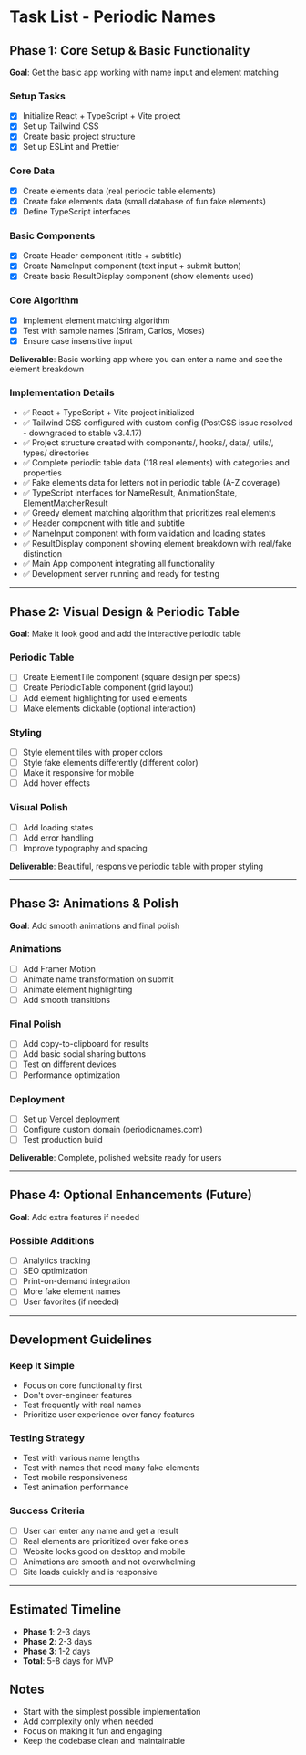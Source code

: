 # Task List - Periodic Names

## Phase 1: Core Setup & Basic Functionality
**Goal**: Get the basic app working with name input and element matching

### Setup Tasks
- [x] Initialize React + TypeScript + Vite project
- [x] Set up Tailwind CSS
- [x] Create basic project structure
- [x] Set up ESLint and Prettier

### Core Data
- [x] Create elements data (real periodic table elements)
- [x] Create fake elements data (small database of fun fake elements)
- [x] Define TypeScript interfaces

### Basic Components
- [x] Create Header component (title + subtitle)
- [x] Create NameInput component (text input + submit button)
- [x] Create basic ResultDisplay component (show elements used)

### Core Algorithm
- [x] Implement element matching algorithm
- [x] Test with sample names (Sriram, Carlos, Moses)
- [x] Ensure case insensitive input

**Deliverable**: Basic working app where you can enter a name and see the element breakdown

### Implementation Details
- ✅ React + TypeScript + Vite project initialized
- ✅ Tailwind CSS configured with custom config (PostCSS issue resolved - downgraded to stable v3.4.17)
- ✅ Project structure created with components/, hooks/, data/, utils/, types/ directories
- ✅ Complete periodic table data (118 real elements) with categories and properties
- ✅ Fake elements data for letters not in periodic table (A-Z coverage)
- ✅ TypeScript interfaces for NameResult, AnimationState, ElementMatcherResult
- ✅ Greedy element matching algorithm that prioritizes real elements
- ✅ Header component with title and subtitle
- ✅ NameInput component with form validation and loading states
- ✅ ResultDisplay component showing element breakdown with real/fake distinction
- ✅ Main App component integrating all functionality
- ✅ Development server running and ready for testing

---

## Phase 2: Visual Design & Periodic Table
**Goal**: Make it look good and add the interactive periodic table

### Periodic Table
- [ ] Create ElementTile component (square design per specs)
- [ ] Create PeriodicTable component (grid layout)
- [ ] Add element highlighting for used elements
- [ ] Make elements clickable (optional interaction)

### Styling
- [ ] Style element tiles with proper colors
- [ ] Style fake elements differently (different color)
- [ ] Make it responsive for mobile
- [ ] Add hover effects

### Visual Polish
- [ ] Add loading states
- [ ] Add error handling
- [ ] Improve typography and spacing

**Deliverable**: Beautiful, responsive periodic table with proper styling

---

## Phase 3: Animations & Polish
**Goal**: Add smooth animations and final polish

### Animations
- [ ] Add Framer Motion
- [ ] Animate name transformation on submit
- [ ] Animate element highlighting
- [ ] Add smooth transitions

### Final Polish
- [ ] Add copy-to-clipboard for results
- [ ] Add basic social sharing buttons
- [ ] Test on different devices
- [ ] Performance optimization

### Deployment
- [ ] Set up Vercel deployment
- [ ] Configure custom domain (periodicnames.com)
- [ ] Test production build

**Deliverable**: Complete, polished website ready for users

---

## Phase 4: Optional Enhancements (Future)
**Goal**: Add extra features if needed

### Possible Additions
- [ ] Analytics tracking
- [ ] SEO optimization
- [ ] Print-on-demand integration
- [ ] More fake element names
- [ ] User favorites (if needed)

---

## Development Guidelines

### Keep It Simple
- Focus on core functionality first
- Don't over-engineer features
- Test frequently with real names
- Prioritize user experience over fancy features

### Testing Strategy
- Test with various name lengths
- Test with names that need many fake elements
- Test mobile responsiveness
- Test animation performance

### Success Criteria
- [ ] User can enter any name and get a result
- [ ] Real elements are prioritized over fake ones
- [ ] Website looks good on desktop and mobile
- [ ] Animations are smooth and not overwhelming
- [ ] Site loads quickly and is responsive

---

## Estimated Timeline
- **Phase 1**: 2-3 days
- **Phase 2**: 2-3 days  
- **Phase 3**: 1-2 days
- **Total**: 5-8 days for MVP

## Notes
- Start with the simplest possible implementation
- Add complexity only when needed
- Focus on making it fun and engaging
- Keep the codebase clean and maintainable 
